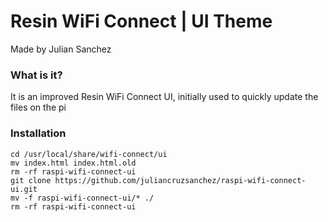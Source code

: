 # Resin WiFi Connect | UI Theme
Made by Julian Sanchez

### What is it?
It is an improved Resin WiFi Connect UI, initially used to quickly update the files on the pi

### Installation
```fish
cd /usr/local/share/wifi-connect/ui
mv index.html index.html.old
rm -rf raspi-wifi-connect-ui
git clone https://github.com/juliancruzsanchez/raspi-wifi-connect-ui.git
mv -f raspi-wifi-connect-ui/* ./
rm -rf raspi-wifi-connect-ui
 
```
